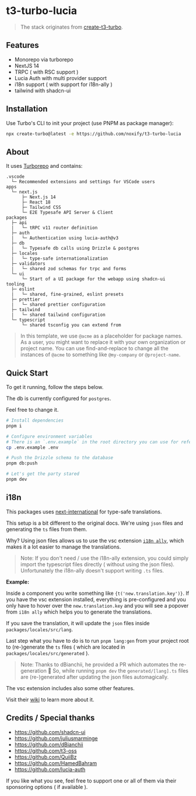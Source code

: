 # t3-turbo-lucia

> The stack originates from [create-t3-turbo](https://github.com/t3-oss/create-t3-turbo).

## Features

- Monorepo via turborepo
- NextJS 14
- TRPC ( with RSC support )
- Lucia Auth with multi provider support
- i18n support ( with support for i18n-ally )
- tailwind with shadcn-ui

## Installation

Use Turbo's CLI to init your project (use PNPM as package manager):

```bash
npx create-turbo@latest -e https://github.com/noxify/t3-turbo-lucia
```

## About

It uses [Turborepo](https://turborepo.org) and contains:

```text
.vscode
  └─ Recommended extensions and settings for VSCode users
apps
  └─ next.js
      ├─ Next.js 14
      ├─ React 18
      ├─ Tailwind CSS
      └─ E2E Typesafe API Server & Client
packages
  ├─ api
  |   └─ tRPC v11 router definition
  ├─ auth
  |   └─ Authentication using lucia-auth@v3
  ├─ db
  |   └─ Typesafe db calls using Drizzle & postgres
  ├─ locales
  |   └─ type-safe internationalization
  ├─ validators
  |   └─ shared zod schemas for trpc and forms
  └─ ui
      └─ Start of a UI package for the webapp using shadcn-ui
tooling
  ├─ eslint
  |   └─ shared, fine-grained, eslint presets
  ├─ prettier
  |   └─ shared prettier configuration
  ├─ tailwind
  |   └─ shared tailwind configuration
  └─ typescript
      └─ shared tsconfig you can extend from
```

> In this template, we use `@acme` as a placeholder for package names. As a user, you might want to replace it with your own organization or project name. You can use find-and-replace to change all the instances of `@acme` to something like `@my-company` or `@project-name`.

## Quick Start

To get it running, follow the steps below.

The db is currently configured for `postgres`.

Feel free to change it.

```bash
# Install dependencies
pnpm i

# Configure environment variables
# There is an `.env.example` in the root directory you can use for reference
cp .env.example .env

# Push the Drizzle schema to the database
pnpm db:push

# Let's get the party stared
pnpm dev
```

## i18n

This packages uses [next-international](https://github.com/quiiBz/next-international) for type-safe translations.

This setup is a bit different to the original docs.
We're using `json` files and generating the `ts` files from them.

Why? Using json files allows us to use the vsc extension [`i18n ally`](https://github.com/lokalise/i18n-ally), which makes it a lot easier to manage the translations.

> Note: If you don't need / use the i18n-ally extension, you could simply import the typescript files directly ( without using the json files).
> Unfortunately the i18n-ally doesn't support writing `.ts` files.

**Example:**

Inside a component you write something like `{t('new.translation.key')}`. If you have the vsc extension installed, everything is pre-configured and you only have to hover over the `new.translation.key` and you will see a popover from `i18n ally` which helps you to generate the translations.

If you save the translation, it will update the `json` files inside `packages/locales/src/lang`.

Last step what you have to do is to run `pnpm lang:gen` from your project root to (re-)generate the `ts` files ( which are located in `packages/locales/src/generated` ).

> Note: Thanks to dBianchii, he provided a PR which automates the re-generation 🫡
> So, while running `pnpm dev` the `generated/[lang].ts` files are (re-)generated after updating the json files automagically.

The vsc extension includes also some other features.

Visit their [wiki](https://github.com/lokalise/i18n-ally/wiki) to learn more about it.

## Credits / Special thanks

- https://github.com/shadcn-ui
- https://github.com/juliusmarminge
- https://github.com/dBianchii
- https://github.com/t3-oss
- https://github.com/QuiiBz
- https://github.com/HamedBahram
- https://github.com/lucia-auth

If you like what you see, feel free to support one or all of them via their sponsoring options ( if available ).
